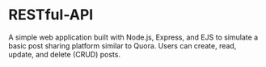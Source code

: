 # RESTful-API
A simple web application built with Node.js, Express, and EJS to simulate a basic post sharing platform similar to Quora. Users can create, read, update, and delete (CRUD) posts.

